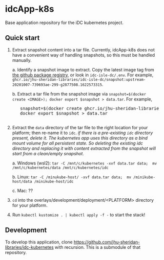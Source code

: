 # idcApp-k8s
Base application repository for the iDC kubernetes project.

## Quick start

1. Extract snapshot content into a tar file.  Currently, idcApp-k8s does not have a convenient way of handling snapshots, so this must be handled manually.

   a. Identify a snapshot image to extract.  Copy the latest image tag from [the github package registry](https://github.com/orgs/jhu-sheridan-libraries/packages/container/package/idc-isle-dc%2Fsnapshot), or look in `idc-isle-dc/.env`.  For example, `ghcr.io/jhu-sheridan-libraries/idc-isle-dc/snapshot:upstream-20201007-739693ae-299-g2877508.1622573315`.

   b. Extract a tar file from the snapshot image via `snapshot=$(docker create <IMAGE>); docker export $snapshot > data.tar`.  For example,
     <pre>
      snapshot=$(docker create ghcr.io/jhu-sheridan-libraries/idc-isle-dc/snapshot:upstream-20201007-739693ae-299-g2877508.1622573315); \
      docker export $snapshot > data.tar
     </pre>

1. Extract the `data` directory of the tar file to the right location for your platform; then re-name it to `idc`.  _if there is a pre-existing `idc` directory present, delete it.  The kubernetes app uses this directory as a bind mount volume for all persistent state.  So deleting the existing idc directory and replacing it with content extracted from the snapshot will start from a clean/empty snapshot_.

   a. Windows (wsl2):  `tar -C /mnt/c/kubernetes -xvf data.tar data;  mv /mnt/c/kubernetes/data /mnt/c/kubernetes/idc`

   b. Linux:  `tar -C /minukube-host/ -xvf data.tar data;  mv /minikube-host/data /minikube-host/idc`

   c. Mac:  ??

1. `cd` into the overlays/development/deployment/&lt;PLATFORM&gt; directory for your platform.

1. Run `kubectl kustomize . | kubectl apply -f -` to start the stack!

## Development
To develop this application, clone https://github.com/jhu-sheridan-libraries/idc-kubernetes with recursion. This is a submodule of that repository. 

